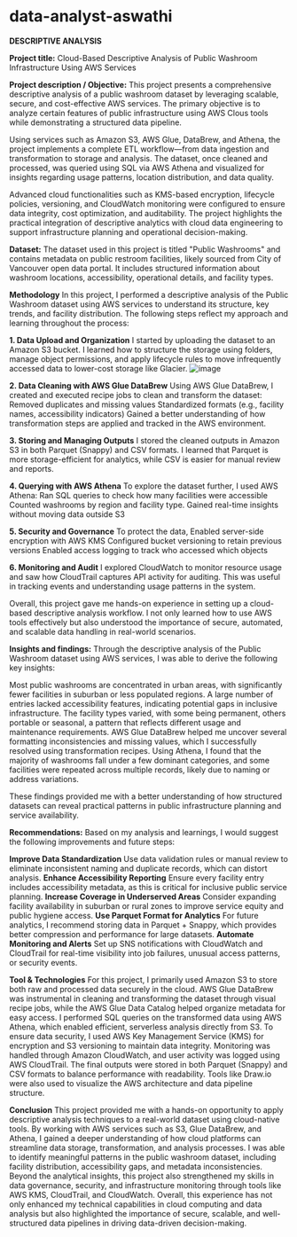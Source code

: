 # data-analyst-aswathi
**DESCRIPTIVE ANALYSIS**

**Project title:** Cloud-Based Descriptive Analysis of Public Washroom Infrastructure Using AWS Services

**Project description / Objective:** 
This project presents a comprehensive descriptive analysis of a public washroom dataset by leveraging scalable, secure, and cost-effective AWS services. The primary objective is to analyze certain features of public infrastructure using AWS Clous tools while demonstrating a structured data pipeline.

Using services such as Amazon S3, AWS Glue, DataBrew, and Athena, the project implements a complete ETL workflow—from data ingestion and transformation to storage and analysis. The dataset, once cleaned and processed, was queried using SQL via AWS Athena and visualized for insights regarding usage patterns, location distribution, and data quality.

Advanced cloud functionalities such as KMS-based encryption, lifecycle policies, versioning, and CloudWatch monitoring were configured to ensure data integrity, cost optimization, and auditability. The project highlights the practical integration of descriptive analytics with cloud data engineering to support infrastructure planning and operational decision-making.

**Dataset:**
The dataset used in this project is titled "Public Washrooms" and contains metadata on public restroom facilities, likely sourced from City of Vancouver open data portal. It includes structured information about washroom locations, accessibility, operational details, and facility types.

**Methodology**
In this project, I performed a descriptive analysis of the Public Washroom dataset using AWS services to understand its structure, key trends, and facility distribution. The following steps reflect my approach and learning throughout the process:

**1. Data Upload and Organization**
I started by uploading the dataset to an Amazon S3 bucket. I learned how to structure the storage using folders, manage object permissions, and apply lifecycle rules to move infrequently accessed data to lower-cost storage like Glacier.
![image](https://github.com/user-attachments/assets/ed1d61d1-f055-462b-8ad0-c7db1fccc99d)

**2. Data Cleaning with AWS Glue DataBrew**
Using AWS Glue DataBrew, I created and executed recipe jobs to clean and transform the dataset:
Removed duplicates and missing values
Standardized formats (e.g., facility names, accessibility indicators)
Gained a better understanding of how transformation steps are applied and tracked in the AWS environment.

**3. Storing and Managing Outputs**
I stored the cleaned outputs in Amazon S3 in both Parquet (Snappy) and CSV formats. I learned that Parquet is more storage-efficient for analytics, while CSV is easier for manual review and reports.

**4. Querying with AWS Athena**
To explore the dataset further, I used AWS Athena:
Ran SQL queries to check how many facilities were accessible
Counted washrooms by region and facility type.
Gained real-time insights without moving data outside S3

**5. Security and Governance**
To protect the data,
Enabled server-side encryption with AWS KMS
Configured bucket versioning to retain previous versions
Enabled access logging to track who accessed which objects

**6. Monitoring and Audit**
I explored CloudWatch to monitor resource usage and saw how CloudTrail captures API activity for auditing. This was useful in tracking events and understanding usage patterns in the system.

Overall, this project gave me hands-on experience in setting up a cloud-based descriptive analysis workflow. I not only learned how to use AWS tools effectively but also understood the importance of secure, automated, and scalable data handling in real-world scenarios.

**Insights and findings:**
Through the descriptive analysis of the Public Washroom dataset using AWS services, I was able to derive the following key insights:

Most public washrooms are concentrated in urban areas, with significantly fewer facilities in suburban or less populated regions.
A large number of entries lacked accessibility features, indicating potential gaps in inclusive infrastructure.
The facility types varied, with some being permanent, others portable or seasonal, a pattern that reflects different usage and maintenance requirements.
AWS Glue DataBrew helped me uncover several formatting inconsistencies and missing values, which I successfully resolved using transformation recipes.
Using Athena, I found that the majority of washrooms fall under a few dominant categories, and some facilities were repeated across multiple records, likely due to naming or address variations.

These findings provided me with a better understanding of how structured datasets can reveal practical patterns in public infrastructure planning and service availability.

**Recommendations:**
Based on my analysis and learnings, I would suggest the following improvements and future steps:

**Improve Data Standardization**
Use data validation rules or manual review to eliminate inconsistent naming and duplicate records, which can distort analysis.
**Enhance Accessibility Reporting**
Ensure every facility entry includes accessibility metadata, as this is critical for inclusive public service planning.
**Increase Coverage in Underserved Areas**
Consider expanding facility availability in suburban or rural zones to improve service equity and public hygiene access.
**Use Parquet Format for Analytics**
For future analytics, I recommend storing data in Parquet + Snappy, which provides better compression and performance for large datasets.
**Automate Monitoring and Alerts**
Set up SNS notifications with CloudWatch and CloudTrail for real-time visibility into job failures, unusual access patterns, or security events.

**Tool & Technologies**
For this project, I primarily used Amazon S3 to store both raw and processed data securely in the cloud. AWS Glue DataBrew was instrumental in cleaning and transforming the dataset through visual recipe jobs, while the AWS Glue Data Catalog helped organize metadata for easy access. I performed SQL queries on the transformed data using AWS Athena, which enabled efficient, serverless analysis directly from S3. To ensure data security, I used AWS Key Management Service (KMS) for encryption and S3 versioning to maintain data integrity. Monitoring was handled through Amazon CloudWatch, and user activity was logged using AWS CloudTrail. The final outputs were stored in both Parquet (Snappy) and CSV formats to balance performance with readability. Tools like Draw.io were also used to visualize the AWS architecture and data pipeline structure.

**Conclusion**
This project provided me with a hands-on opportunity to apply descriptive analysis techniques to a real-world dataset using cloud-native tools. By working with AWS services such as S3, Glue DataBrew, and Athena, I gained a deeper understanding of how cloud platforms can streamline data storage, transformation, and analysis processes. I was able to identify meaningful patterns in the public washroom dataset, including facility distribution, accessibility gaps, and metadata inconsistencies. Beyond the analytical insights, this project also strengthened my skills in data governance, security, and infrastructure monitoring through tools like AWS KMS, CloudTrail, and CloudWatch. Overall, this experience has not only enhanced my technical capabilities in cloud computing and data analysis but also highlighted the importance of secure, scalable, and well-structured data pipelines in driving data-driven decision-making.







